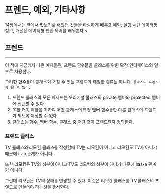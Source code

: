 # 프렌드, 예외, 기타사항

14장에서는 앞에서 맛보기로 배웠던 것들을 확실하게 배우고 예외, 실행 시간 데이터형 정보, 개선된 데이터형 변환 제어를 배워본다.s

## 프렌드

---

이 책에 지금까지 나온 예제들은, 프렌드 함수들을 클래스를 위한 확장 인터페이스의 일부로 사용한다.

그러한 함수들이 클래스가 가질 수 있는 프렌드의 유일한 종류는 아니다. ``` 클래스도 프렌드가 될 수 있다. ```

1. 프렌드 클래스의 모든 메서드는 오리지널 클래스의 private 멤버와 protected 멤버에 접근할 수 있다.
2. 또한 더욱 제한을 가하여 어떤 클래스의 특정 멤버 함수들만 다른 클래스의 프렌드가 되도록 지정할 수 있다.
3. 클래스는 함수, 멤버 함수, 클래스 중 어떤 것이 프렌드인지 정의한다.

### 프렌드 클래스

TV 클래스와 리모컨 클래스를 작성할때 TV는 리모컨이 아니고 리모컨도 TV가 아니기 때문에 is-a 관계가 아니다.

또한 리모컨은 TV의 성분이 아니고 TV도 리모컨의 성분이 아니기 때문에 has-a 관계가 아니다.

그런데 리모컨은 TV의 상태를 변경할 수 있다. 이것은 리모컨 클래스를 TV 클래스의 프렌드로 만들어야 하는것을 암시한다.